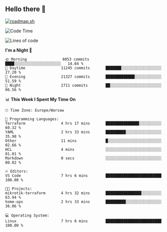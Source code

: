 ## Hello there 👋

[![roadmap.sh](https://roadmap.sh/card/wide/66979ceebf471856f5e911d3?variant=dark)](https://roadmap.sh)

<!--
**vrozaksen/vrozaksen** is a ✨ _special_ ✨ repository because its `README.md` (this file) appears on your GitHub profile.

Here are some ideas to get you started:

- 🔭 I’m currently working on ...
- 🌱 I’m currently learning ...
- 👯 I’m looking to collaborate on ...
- 🤔 I’m looking for help with ...
- 💬 Ask me about ...
- 📫 How to reach me: ...
- 😄 Pronouns: ...
- ⚡ Fun fact: ...
-->

<!--START_SECTION:waka-->
![Code Time](http://img.shields.io/badge/Code%20Time-74%20hrs%2030%20mins-blue)

![Lines of code](https://img.shields.io/badge/From%20Hello%20World%20I%27ve%20Written-2.3%20million%20lines%20of%20code-blue)

**I'm a Night 🦉** 

```text
🌞 Morning                6053 commits        ████░░░░░░░░░░░░░░░░░░░░░   14.64 % 
🌆 Daytime                11245 commits       ███████░░░░░░░░░░░░░░░░░░   27.20 % 
🌃 Evening                21327 commits       █████████████░░░░░░░░░░░░   51.59 % 
🌙 Night                  2711 commits        ██░░░░░░░░░░░░░░░░░░░░░░░   06.56 % 
```


📊 **This Week I Spent My Time On** 

```text
🕑︎ Time Zone: Europe/Warsaw

💬 Programming Languages: 
Terraform                4 hrs 17 mins       ███████████████░░░░░░░░░░   60.32 % 
YAML                     2 hrs 33 mins       █████████░░░░░░░░░░░░░░░░   35.98 % 
Other                    11 mins             █░░░░░░░░░░░░░░░░░░░░░░░░   02.66 % 
HCL                      4 mins              ░░░░░░░░░░░░░░░░░░░░░░░░░   01.01 % 
Markdown                 0 secs              ░░░░░░░░░░░░░░░░░░░░░░░░░   00.02 % 

🔥 Editors: 
VS Code                  7 hrs 6 mins        █████████████████████████   100.00 % 

🐱‍💻 Projects: 
mikrotik-terraform       4 hrs 32 mins       ████████████████░░░░░░░░░   63.94 % 
home-ops                 2 hrs 33 mins       █████████░░░░░░░░░░░░░░░░   36.06 % 

💻 Operating System: 
Linux                    7 hrs 6 mins        █████████████████████████   100.00 % 
```


<!--END_SECTION:waka-->
